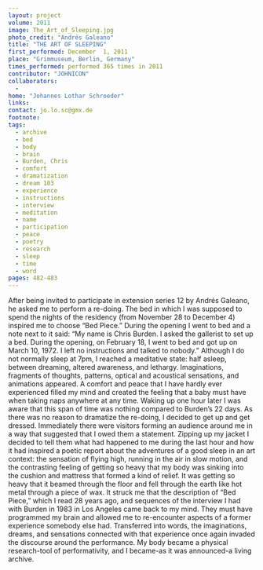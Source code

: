 ```yaml
---
layout: project
volume: 2011
image: The_Art_of_Sleeping.jpg
photo_credit: "Andrés Galeano"
title: "THE ART OF SLEEPING"
first_performed: December  1, 2011
place: "Grimmuseum, Berlin, Germany"
times_performed: performed 365 times in 2011
contributor: "JOHNICON"
collaborators: 
  - 
home: "Johannes Lothar Schroeder"
links: 
contact: jo.lo.sc@gmx.de
footnote: 
tags: 
  - archive
  - bed
  - body
  - brain
  - Burden, Chris
  - comfort
  - dramatization
  - dream 103
  - experience
  - instructions
  - interview
  - meditation
  - name
  - participation
  - peace
  - poetry
  - research
  - sleep
  - time
  - word
pages: 482-483
---
```


After being invited to participate in extension series 12 by Andrés Galeano, he asked me to perform a re-doing. The bed in which I was supposed to spend the nights of the residency (from November 28 to December 4) inspired me to choose “Bed Piece.” During the opening I went to bed and a note next to it said: “My name is Chris Burden. I asked the gallerist to set up a bed. During the opening, on February 18, I went to bed and got up on March 10, 1972. I left no instructions and talked to nobody.” Although I do not normally sleep at 7pm, I reached a meditative state: half asleep, between dreaming, altered awareness, and lethargy. Imaginations, fragments of thoughts, patterns, optical and acoustical sensations, and animations appeared. A comfort and peace that I have hardly ever experienced filled my mind and created the feeling that a baby must have when taking naps anywhere at any time. Waking up one hour later I was aware that this span of time was nothing compared to Burden’s 22 days. As there was no reason to dramatize the re-doing, I decided to get up and get dressed. Immediately there were visitors forming an audience around me in a way that suggested that I owed them a statement. Zipping up my jacket I decided to tell them what had happened to me during the last hour and how it had inspired a poetic report about the adventures of a good sleep in an art context: the sensation of flying high, running in the air in slow motion, and the contrasting feeling of getting so heavy that my body was sinking into the cushion and mattress that formed a kind of relief. It was getting so heavy that it beamed through the floor and fell through the earth like hot metal through a piece of wax. It struck me that the description of “Bed Piece,” which I read 28 years ago, and sequences of the interview I had with Burden in 1983 in Los Angeles came back to my mind. They must have programmed my brain and allowed me to re-encounter aspects of a former experience somebody else had. Transferred into words, the imaginations, dreams, and sensations connected with that experience once again invaded the discourse around the performance. My body became a physical research-tool of performativity, and I became-as it was announced-a living archive.
